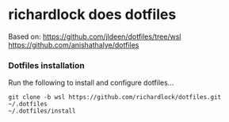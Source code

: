 # richardlock does dotfiles
Based on:
https://github.com/jldeen/dotfiles/tree/wsl
https://github.com/anishathalye/dotfiles

### Dotfiles installation
Run the following to install and configure dotfiles...
```
git clone -b wsl https://github.com/richardlock/dotfiles.git ~/.dotfiles
~/.dotfiles/install
```
